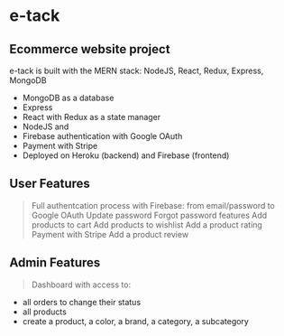 # e-tack
## Ecommerce website project


e-tack is built with the MERN stack: NodeJS, React, Redux, Express, MongoDB


- MongoDB as a database
- Express
- React with Redux as a state manager
- NodeJS
and
- Firebase authentication with Google OAuth
- Payment with Stripe
- Deployed on Heroku (backend) and Firebase (frontend)


## User Features

> Full authentcation process with Firebase: from email/password to Google OAuth
> Update password
> Forgot password features 
> Add products to cart
> Add products to wishlist
> Add a product rating
> Payment with Stripe
> Add a product review


## Admin Features

> Dashboard with access to:
- all orders to change their status
- all products
- create a product, a color, a brand, a category, a subcategory


